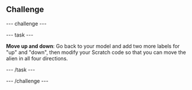 ## Challenge

--- challenge ---

--- task ---

**Move up and down**: Go back to your model and add two more labels for "up" and "down", then modify your Scratch code so that you can move the alien in all four directions.

--- /task ---

--- /challenge ---
